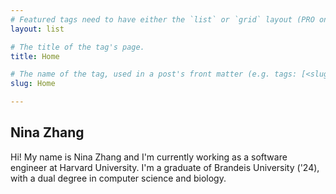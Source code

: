 ```yaml
---
# Featured tags need to have either the `list` or `grid` layout (PRO only).
layout: list

# The title of the tag's page.
title: Home

# The name of the tag, used in a post's front matter (e.g. tags: [<slug>]).
slug: Home

---
```


## Nina Zhang

  Hi! My name is Nina Zhang and I'm currently working as a software engineer at Harvard University. I'm a graduate of Brandeis University ('24), with a dual degree in computer science and biology. 